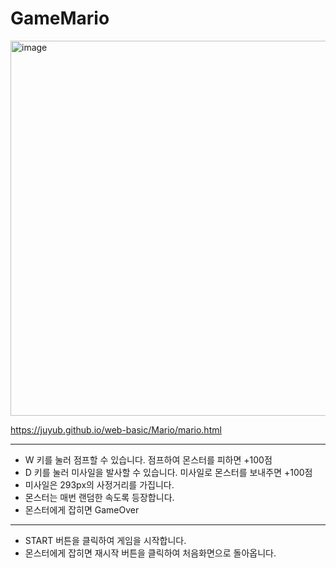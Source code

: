 # GameMario


<img src="https://github.com/juyub/web-basic/assets/126839881/55b42437-5e45-4897-9dd6-a81cfdeb41a6" alt="image" width="600">


https://juyub.github.io/web-basic/Mario/mario.html


<HR>
  
- W 키를 눌러 점프할 수 있습니다. 점프하여 몬스터를 피하면 +100점
- D 키를 눌러 미사일을 발사할 수 있습니다. 미사일로 몬스터를 보내주면 +100점
- 미사일은 293px의 사정거리를 가집니다.
- 몬스터는 매번 랜덤한 속도록 등장합니다.
- 몬스터에게 잡히면 GameOver 

<HR>  
  
- START 버튼을 클릭하여 게임을 시작합니다.
- 몬스터에게 잡히면 재시작 버튼을 클릭하여 처음화면으로 돌아옵니다.
